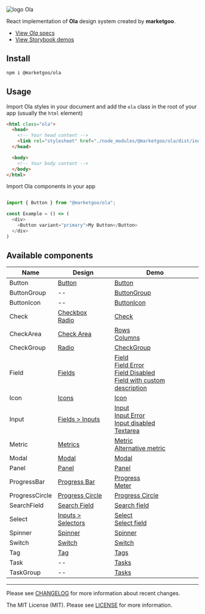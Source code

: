 ![logo Ola](https://raw.githubusercontent.com/marketgoo/Ola/master/ola.png)

React implementation of **Ola** design system created by **marketgoo**.

- [View *Ola* specs](https://zeroheight.com/22mjgbuf6)
- [View Storybook demos](https://marketgoo.github.io/Ola/)

## Install

```sh
npm i @marketgoo/ola
```

## Usage

Import Ola styles in your document and add the `ola` class in the root of your app (usually the `html` element)

```html
<html class="ola">
  <head>
    <!-- Your head content -->
    <link rel="stylesheet" href="./node_modules/@marketgoo/ola/dist/index.css">
  </head>

  <body>
    <!-- Your body content -->
  </body>
</html>
```


Import Ola components in your app
```js

import { Button } from "@marketgoo/ola";

const Example = () => (
  <div>
    <Button variant="primary">My Button</Button>
  </div>
)


```

## Available components

Name | Design | Demo
-----|--------|-------
Button | [Button](https://zeroheight.com/22mjgbuf6/p/60c52c/b/69b128) | [Button](https://marketgoo.github.io/Ola/?path=/story/button--all-buttons)
ButtonGroup | -- | [ButtonGroup](https://marketgoo.github.io/Ola/?path=/story/button--button-group)
ButtonIcon | -- | [ButtonIcon](https://marketgoo.github.io/Ola/?path=/story/button--button-icon)
Check | [Checkbox](https://zeroheight.com/22mjgbuf6/p/85c317/b/42c470) <br> [Radio](https://zeroheight.com/22mjgbuf6/p/55cdda) | [Check](https://marketgoo.github.io/Ola/?path=/story/form--check)
CheckArea | [Check Area](https://zeroheight.com/22mjgbuf6/p/31ae5e) | [Rows](https://marketgoo.github.io/Ola/?path=/story/form--checkarea-with-html-description) <br> [Columns](https://marketgoo.github.io/Ola/?path=/story/form--checkarea-column)
CheckGroup | [Radio](https://zeroheight.com/22mjgbuf6/p/55cdda) | [CheckGroup](https://marketgoo.github.io/Ola/?path=/story/form--checkgroup)
Field | [Fields](https://zeroheight.com/22mjgbuf6/p/12656e/b/741ccf) | [Field](https://marketgoo.github.io/Ola/?path=/story/form--field) <br> [Field Error](https://marketgoo.github.io/Ola/?path=/story/form--field-error) <br> [Field Disabled](https://marketgoo.github.io/Ola/?path=/story/form--field-disabled) <br> [Field with custom description](https://marketgoo.github.io/Ola/?path=/story/form--field-custom-description)
Icon | [Icons](https://zeroheight.com/22mjgbuf6/p/000506) | [Icon](https://marketgoo.github.io/Ola/?path=/story/icon--all)
Input | [Fields > Inputs](https://zeroheight.com/22mjgbuf6/p/12656e/t/a575) | [Input](https://marketgoo.github.io/Ola/?path=/story/form--input-empty) <br> [Input Error](https://marketgoo.github.io/Ola/?path=/story/form--input-empty-error) <br> [Input disabled](https://marketgoo.github.io/Ola/?path=/story/form--input-empty-disabled) <br> [Textarea](https://marketgoo.github.io/Ola/?path=/story/form--input-textarea)
Metric | [Metrics](https://zeroheight.com/22mjgbuf6/p/621cfc) | [Metric](https://marketgoo.github.io/Ola/?path=/story/metric--all) <br> [Alternative metric](https://marketgoo.github.io/Ola/?path=/story/metric--alternative)
Modal | [Modal](https://zeroheight.com/22mjgbuf6/p/426a17) | [Modal](https://marketgoo.github.io/Ola/?path=/story/modal--all-elements)
Panel | [Panel](https://zeroheight.com/22mjgbuf6/p/92dbc5/b/352660) | [Panel](https://marketgoo.github.io/Ola/?path=/story/panel--all-elements)
ProgressBar | [Progress Bar](https://zeroheight.com/22mjgbuf6/p/71032c) | [Progress](https://marketgoo.github.io/Ola/?path=/story/progress-bar--progress-element) <br> [Meter](https://marketgoo.github.io/Ola/?path=/story/progress-bar--meter-element)
ProgressCircle | [Progress Circle](https://zeroheight.com/22mjgbuf6/p/412a1e) | [Progress Circle](https://marketgoo.github.io/Ola/?path=/story/progress-circle--default)
SearchField | [Search Field](https://zeroheight.com/22mjgbuf6/p/83e369) | [Search field](https://marketgoo.github.io/Ola/?path=/story/form--searchfield)
Select | [Inputs > Selectors](https://zeroheight.com/22mjgbuf6/p/12656e/t/7b7d) | [Select](https://marketgoo.github.io/Ola/?path=/story/form--select) <br> [Select field](https://marketgoo.github.io/Ola/?path=/story/form--select-field)
Spinner | [Spinner](https://zeroheight.com/22mjgbuf6/p/01ddf2/b/21deb0) | [Spinner](https://marketgoo.github.io/Ola/?path=/story/spinner--default)
Switch | [Switch](https://zeroheight.com/22mjgbuf6/p/18645f) | [Switch](https://marketgoo.github.io/Ola/?path=/story/form--switch)
Tag | [Tag](https://zeroheight.com/22mjgbuf6/p/48a462/b/3764b3) | [Tags](https://marketgoo.github.io/Ola/?path=/story/tag--all)
Task | -- | [Tasks](https://marketgoo.github.io/Ola/?path=/story/tasks--mixed)
TaskGroup | -- | [Tasks](https://marketgoo.github.io/Ola/?path=/story/tasks--mixed)

---

Please see [CHANGELOG](https://github.com/marketgoo/Ola/blob/master/CHANGELOG.md) for more information about recent changes.

The MIT License (MIT). Please see [LICENSE](https://github.com/marketgoo/Ola/blob/master/LICENSE) for more information.
